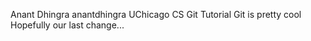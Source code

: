 Anant Dhingra anantdhingra
UChicago CS Git Tutorial
Git is pretty cool
Hopefully our last change...
